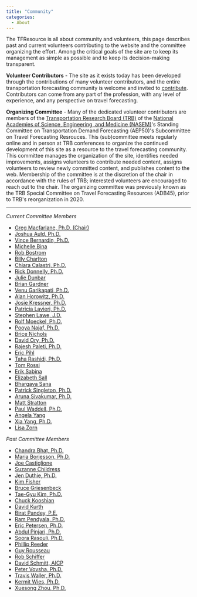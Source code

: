 ```yaml
---
title: "Community"
categories:
  - About
---
```


The TFResource is all about community and volunteers, this page describes past and current volunteers contributing to the website and the committee organizing the effort. Among the critical goals of the site are to keep its management as simple as possible and to keep its decision-making transparent. 

**Volunteer Contributors** - The site as it exists today has been developed through the contributions of many volunteer contributors, and the entire transportation forecasting community is welcome and invited to [contribute](Contributing).  Contributors can come from any part of the profession, with any level of experience, and any perspective on travel forecasting.  

**Organizing Committee** - Many of the dedicated volunteer contributors are members of the [Transportation Research Board (TRB)](https://www.trb.org) of the [National Academies of Science, Engineering, and Medicine (NASEM)](https://www.nationalacademies.org/)'s Standing Committee on Transportation Demand Forecasting (AEP50)'s Subcommittee on Travel Forecasting Resrouces.  This (sub)committee meets regularly online and in person at TRB conferences to organize the continued development of this site as a resource to the travel forecasting community.  This committee manages the organization of the site, identifies needed improvements, assigns volunteers to contribute needed content, assigns volunteers to review newly committed content, and publishes content to the web.  Membership of the committee is at the discretion of the chair in accordance with the rules of TRB; interested volunteers are encouraged to reach out to the chair.  The organizing committee was previously known as the TRB Special Committee on Travel Forecasting Resources (ADB45), prior to TRB's reorganization in 2020.  

--------------------

*Current Committee Members*
 - [Greg Macfarlane, Ph.D. (Chair)](https://gregmacfarlane.github.io/)
 - [Joshua Auld, Ph.D.](https://www.linkedin.com/in/joshua-auld-b4288127/)
 - [Vince Bernardin, Ph.D.](https://www.linkedin.com/in/vincebernardin/)
 - [Michelle Bina](https://www.linkedin.com/in/michellebina/)
 - [Rob Bostrom](https://www.linkedin.com/in/rob-bostrom-1456348/)
 - [Billy Charlton](https://www.linkedin.com/in/billy-charlton/)
 - [Chiara Calastri, Ph.D.](https://www.linkedin.com/in/chiara-calastri/?originalSubdomain=uk)
 - [Rick Donnelly, Ph.D.](https://www.linkedin.com/in/rick-donnelly-5b44459/)
 - [Julie Dunbar](https://www.linkedin.com/in/julie-dunbar-a219879/)
 - [Brian Gardner](https://www.linkedin.com/in/brianjgardner/)
 - [Venu Garikapati, Ph.D.](https://www.linkedin.com/in/venu-garikapati-739231a/)
 - [Alan Horowitz, Ph.D. ](https://uwm.edu/engineering/people/horowitz-ph-d-alan/)
 - [Josie Kressner, Ph.D.](https://www.linkedin.com/in/josiekressner/)
 - [Patricia Lavieri, Ph.D.](https://www.linkedin.com/in/patr%C3%ADcia-lavieri-99655322/)
 - [Stephen Lawe, J.D.](https://www.linkedin.com/in/stephen-lawe/)
 - [Rolf Moeckel, Ph.D.](https://scholar.google.com/citations?user=IiIMHRYAAAAJ&hl=en)
 - [Pooya Najaf, Ph.D.](https://www.linkedin.com/in/pooya-najaf-phd-a97876112/)
 - [Brice Nichols](https://www.linkedin.com/in/brice-nichols-1b43422a/)
 - [David Ory, Ph.D.](https://www.linkedin.com/in/david-ory-68958b97/)
 - [Rajesh Paleti, Ph.D.](https://www.linkedin.com/in/rajesh-paleti-870bb821/)
 - [Eric Pihl](https://www.linkedin.com/in/eric-pihl-939451a/)
 - [Taha Rashidi, Ph.D.](https://scholar.google.ca/citations?user=3OGlr30AAAAJ&hl=en)
 - [Tom Rossi]()
 - [Erik Sabina](https://www.linkedin.com/in/erik-sabina-18991414/)
 - [Elizabeth Sall](https://www.linkedin.com/in/elizabeth-sall-207a851/)
 - [Bhargava Sana](https://www.linkedin.com/in/bsana/)
 - [Patrick Singleton, Ph.D.](https://www.linkedin.com/in/patrick-singleton-a1678011/)
 - [Aruna Sivakumar, Ph.D.](https://www.linkedin.com/in/aruna-sivakumar-a64b363/)
 - [Matt Stratton](https://www.linkedin.com/in/matt-stratton-00658135/)
 - [Paul Waddell, Ph.D.](https://www.linkedin.com/in/paulwaddell/)
 - [Angela Yang](https://www.linkedin.com/in/qqyang/)
 - [Xia Yang, Ph.D.](https://www.linkedin.com/in/xia-sarah-yang-7a7b2b67/)
 - [Lisa Zorn](https://www.linkedin.com/in/lisazorn/)
 
*Past Committee Members*
 - [Chandra Bhat, Ph.D.](https://scholar.google.com/citations?user=JDRGZeUAAAAJ&hl=en)
 - [Maria Borjesson, Ph.D.](https://www.linkedin.com/in/maria-b%C3%B6rjesson-5338a62b/)
 - [Joe Castiglione](https://www.linkedin.com/in/joe-castiglione-7873aa11/)
 - [Suzanne Childress](https://www.linkedin.com/in/suzanne-childress-23655745/)
 - [Jen Duthie, Ph.D.](https://www.linkedin.com/in/jduthie/)
 - [Kim Fisher](https://www.linkedin.com/in/kimberly-fisher-272b03b/)
 - [Bruce Griesenbeck](https://www.linkedin.com/in/bruce-griesenbeck-3370a19/)
 - [Tae-Gyu Kim, Ph.D.](https://www.linkedin.com/in/tae-gyu-kim-71735a5/)
 - [Chuck Kooshian](https://www.linkedin.com/in/chuck-kooshian-3a4666a9/)
 - [David Kurth](https://www.linkedin.com/in/david-kurth-8a8334100/)
 - [Birat Pandey, P.E.](https://www.linkedin.com/in/birat-pandey-pe-46ba89b/)
 - [Ram Pendyala, Ph.D.](https://www.linkedin.com/in/ram-m-pendyala-405a027/)
 - [Eric Petersen, Ph.D.](https://www.linkedin.com/in/eric-petersen-98047426/)
 - [Abdul Pinjari, Ph.D.](https://www.linkedin.com/in/abdulrawoofpinjari/)
 - [Soora Rasouli, Ph.D.](https://research.tue.nl/en/persons/soora-rasouli)
 - [Phillip Reeder](https://www.linkedin.com/in/phillip-reeder-4394796b/)
 - [Guy Rousseau](https://www.linkedin.com/in/guy-rousseau-6a02301/)
 - [Rob Schiffer](https://www.linkedin.com/in/robert-schiffer-361398b/)
 - [David Schmitt, AICP](https://www.linkedin.com/in/david-schmitt-aicp-2979989/)
 - [Peter Vovsha, Ph.D.](https://www.linkedin.com/in/peter-vovsha-24321b18a/)
 - [Travis Waller, Ph.D.](https://www.linkedin.com/in/travis-waller-58a68565/)
 - [Kermit Wies, Ph.D.](https://www.linkedin.com/in/kermit-wies-7a93a128/)
 - [Xuesong Zhou, Ph.D.](https://www.linkedin.com/in/xzhou/)
